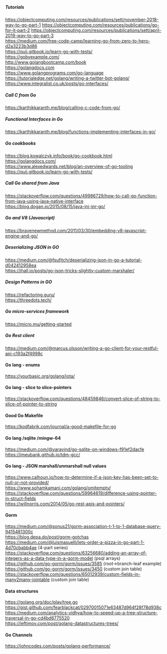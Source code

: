 ##### Tutorials
https://objectcomputing.com/resources/publications/sett/november-2018-way-to-go-part-1 
https://objectcomputing.com/resources/publications/go-for-it-part-2 
https://objectcomputing.com/resources/publications/sett/april-2019-way-to-go-part-3  
https://medium.com/free-code-camp/learning-go-from-zero-to-hero-d2a3223b3d86  
https://quii.gitbook.io/learn-go-with-tests/   
https://gobyexample.com/   
http://www.golangbootcamp.com/book   
https://golangdocs.com   
https://www.golangprograms.com/go-language   
https://tutorialedge.net/golang/writing-a-twitter-bot-golang/   
https://www.integralist.co.uk/posts/go-interfaces/   



##### Call C from Go
https://karthikkaranth.me/blog/calling-c-code-from-go/

##### Functional Interfaces in Go
https://karthikkaranth.me/blog/functions-implementing-interfaces-in-go/

##### Go cookbooks
https://blog.kowalczyk.info/book/go-cookbook.html    
https://golangdocs.com/   
https://www.alexedwards.net/blog/an-overview-of-go-tooling    
https://quii.gitbook.io/learn-go-with-tests/   

##### Call Go shared from Java
https://stackoverflow.com/questions/49986729/how-to-call-go-function-from-java-using-java-native-interface   
https://blog.dogan.io/2015/08/15/java-jni-jnr-go/   

##### Go and V8 (Javascript)
https://bravenewmethod.com/2011/03/30/embedding-v8-javascript-engine-and-go/   

##### Deserializing JSON in GO
https://medium.com/@fsufitch/deserializing-json-in-go-a-tutorial-d042412958ea    
https://jhall.io/posts/go-json-tricks-slightly-custom-marshaler/   


##### Design Patterns in GO
https://refactoring.guru/   
https://threedots.tech/   


##### Go micro-services framework
https://micro.mu/getting-started

##### Go Rest client
https://medium.com/@marcus.olsson/writing-a-go-client-for-your-restful-api-c193a2f4998c


#### Go lang - enums
https://yourbasic.org/golang/iota/    

#### Go lang - slice to slice-pointers
https://stackoverflow.com/questions/48459846/convert-slice-of-string-to-slice-of-pointer-to-string   


#### Good Go Makefile
https://kodfabrik.com/journal/a-good-makefile-for-go

#### Go lang /sqlite /mingw-64

https://medium.com/@yaravind/go-sqlite-on-windows-f91ef2dacfe   
https://jmeubank.github.io/tdm-gcc/

#### Go lang - JSON marshall/unmarshall null values
https://www.calhoun.io/how-to-determine-if-a-json-key-has-been-set-to-null-or-not-provided/   
https://www.sohamkamani.com/golang/omitempty/  
https://stackoverflow.com/questions/59964619/difference-using-pointer-in-struct-fields   
https://willnorris.com/2014/05/go-rest-apis-and-pointers/   


#### Gorm
https://medium.com/@sonus21/gorm-association-t-1-to-1-database-query-9415481300c    
https://blog.depa.do/post/gorm-gotchas   
https://medium.com/@luismasuelli/lets-order-a-pizza-in-go-part-1-4d70cbabb4ae   (4-part series)
https://stackoverflow.com/questions/63256680/adding-an-array-of-integers-as-a-data-type-in-a-gorm-model   (psql arrays)
https://github.com/go-gorm/gorm/issues/3585  (root->branch-leaf example)   
https://github.com/go-gorm/gorm/issues/3450  (custom join table)   
https://stackoverflow.com/questions/65012939/custom-fields-in-many2many-jointable  (custom join table)

#### Data structures
https://golang.org/doc/play/tree.go   
https://gist.github.com/fearblackcat/02970015071e63487d964f28f78d938c   
https://medium.com/analytics-vidhya/how-to-speed-up-a-tree-structure-traversal-in-go-cd4bd6775520   
https://ieftimov.com/post/golang-datastructures-trees/   


#### Go Channels
https://johncodes.com/posts/golang-performance/   

